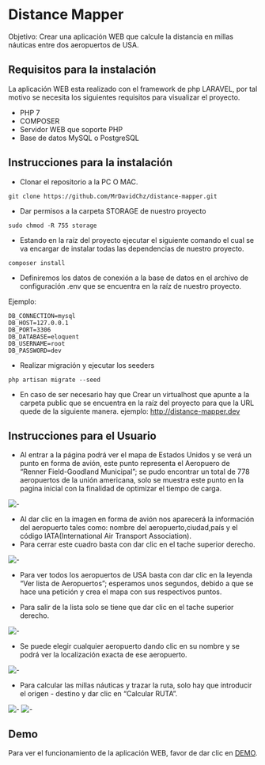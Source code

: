 
# Distance Mapper

Objetivo: Crear una aplicación WEB que calcule la distancia en millas náuticas entre dos aeropuertos de USA.

## Requisitos para la instalación
La aplicación WEB esta realizado con el framework de php LARAVEL, por tal motivo se necesita los siguientes requisitos para visualizar el proyecto.
- PHP 7
- COMPOSER
- Servidor WEB que soporte PHP
- Base de datos MySQL o PostgreSQL

## Instrucciones para la instalación

- Clonar el repositorio a la PC O MAC.
```
git clone https://github.com/MrDavidChz/distance-mapper.git
```

- Dar permisos a la carpeta STORAGE de nuestro proyecto
```
sudo chmod -R 755 storage
```

- Estando en la raíz del proyecto ejecutar el siguiente comando el cual se va encargar de instalar todas las dependencias de nuestro proyecto.

```
composer install
```

- Definiremos los datos de conexión a la base de datos en el archivo de configuración .env que se encuentra en la raíz de nuestro proyecto.

Ejemplo:
```
DB_CONNECTION=mysql
DB_HOST=127.0.0.1
DB_PORT=3306
DB_DATABASE=eloquent
DB_USERNAME=root
DB_PASSWORD=dev
```


- Realizar migración y ejecutar los seeders
```
php artisan migrate --seed
```

- En caso de ser necesario hay que Crear un virtualhost que apunte a la carpeta public que se encuentra en la raíz del proyecto para que la URL quede de la siguiente manera. ejemplo: http://distance-mapper.dev


## Instrucciones para el Usuario

- Al entrar a la página podrá ver el mapa de Estados Unidos y se verá un punto en forma de avión, este punto representa el Aeropuero de “Renner Field-Goodland Municipal”; se pudo encontrar un total de 778 aeropuertos de la unión americana, solo se muestra este punto en la pagina inicial con la finalidad de optimizar el tiempo de carga. 

![-](http://i67.tinypic.com/alhlp0.jpg)

- Al dar clic en la imagen en forma de avión nos aparecerá la información del aeropuerto tales como: nombre del aeropuerto,ciudad,país y el código IATA(International Air Transport Association).
- Para cerrar este cuadro basta con dar clic en el tache superior derecho.

![-](http://i67.tinypic.com/2nvgo6t.jpg)




- Para ver todos los aeropuertos de USA basta con dar clic en la leyenda “Ver lista de Aeropuertos”; esperamos unos segundos, debido a que se hace una petición y crea el mapa con sus respectivos puntos.

- Para salir de la lista solo se tiene que dar clic en el tache superior derecho.

![-](http://oi66.tinypic.com/2vb6hkz.jpg)

- Se puede elegir cualquier aeropuerto dando clic en su nombre y se podrá ver la localización exacta de ese aeropuerto.

![-](http://i65.tinypic.com/2d01htj.jpg)

- Para calcular las millas náuticas y trazar la ruta, solo hay que introducir el origen - destino y dar clic en “Calcular RUTA”.

![-](http://i65.tinypic.com/i372mp.jpg)
![-](http://oi63.tinypic.com/intour.jpg)

## Demo

Para ver el funcionamiento de la aplicación WEB, favor de dar clic en [DEMO](https://distance-mapper.herokuapp.com/).
